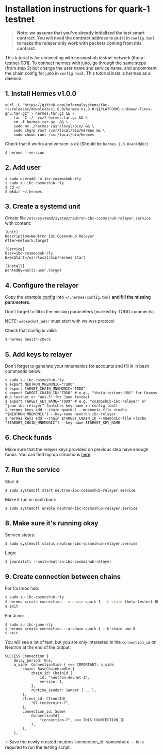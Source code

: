 # Installation instructions for quark-1 testnet

> **Note: we assume that you've already initialized the test smart contract. You will need the contract address to put it in `config.toml` to make the relayer only work with packets coming from this contract.**

This tutorial is for connecting with cosmoshub testnet network (theta-testnet-001). To connect hermes with juno, go through the same steps (from step 2) but change the user name and service name, and uncomment the chain config for juno in `config.toml`. This tutorial installs hermes as a daemon.

## 1. Install Hermes v1.0.0

```
curl -L "https://github.com/informalsystems/ibc-rs/releases/download/v1.0.0/hermes-v1.0.0-${PLATFORM}-unknown-linux-gnu.tar.gz" > hermes.tar.gz && \
    tar -C ./ -vxzf hermes.tar.gz && \
    rm -f hermes.tar.gz  && \
    sudo mv ./hermes /usr/local/bin/ && \
    sudo chgrp root /usr/local/bin/hermes && \
    sudo chown root /usr/local/bin/hermes
```

Check that it works and version is ok (Should be `hermes 1.0.0+ed4dd8c`)

`$ hermes --version`

## 2. Add user

```
$ sudo useradd -m ibc-cosmoshub-rly
$ sudo su ibc-cosmoshub-rly
$ cd ~/
$ mkdir ~/.hermes
```

## 3. Create a systemd unit

Create file `/etc/systemd/system/neutron-ibc-cosmoshub-relayer.service` with content:

```
[Unit]
Description=Neutron IBC CosmosHub Relayer
After=network.target

[Service]
User=ibc-cosmoshub-rly
ExecStart=/usr/local/bin/hermes start

[Install]
WantedBy=multi-user.target
```

## 4. Configure the relayer

Copy the example [config](https://github.com/neutron-org/testnets/blob/main/quark/ibc-relayer/config.toml) into `~/.hermes/config.toml` **and fill the missing parameters.**

Don't forget to fill in the missing parameters (marked by TODO comments).

NOTE: `websocket_addr` must start with ws|wss protocol

Check that config is valid:

`$ hermes health-check`

## 5. Add keys to relayer

Don't forget to generate your mnemonics for accounts and fill in in bash commands below:

```
$ sudo su ibc-cosmoshub-rly
$ export NEUTRON_MNEMONIC="TODO"
$ export TARGET_CHAIN_MNEMONIC="TODO"
$ export TARGET_CHAIN_ID="TODO" # e.g., "theta-testnet-001" for Cosmos Hub testnet or "uni-5" for Juno testnet 
$ export TARGET_KEY_NAME="TODO" # e.g. "cosmoshub-ibc-relayer" or "juno-ibc-relayer" (matches key-name in config.toml)
$ hermes keys add --chain quark-1 --mnemonic-file <(echo "$NEUTRON_MNEMONIC") --key-name neutron-ibc-relayer
$ hermes keys add --chain $TARGET_CHAIN_ID --mnemonic-file <(echo "$TARGET_CHAIN_MNEMONIC") --key-name $TARGET_KEY_NAME
```

## 6. Check funds

Make sure that the relayer keys provided on previous step have enough funds. You can find top up istructions [here](https://github.com/neutron-org/testnets/blob/main/quark/testcases/ICA+ICQ.md#getting-ready).

## 7. Run the service

Start it:

`$ sudo systemctl start neutron-ibc-cosmoshub-relayer.service`

Make it run on each boot:

`$ sudo systemctl enable neutron-ibc-cosmoshub-relayer.service`

## 8. Make sure it's running okay

Service status:

`$ sudo systemctl status neutron-ibc-cosmoshub-relayer.service`

Logs:

`$ journalctl --unit=neutron-ibc-cosmoshub-relayer`

## 9. Create connection between chains

For Cosmos hub:

```bash
$ sudo su ibc-cosmoshub-rly
$ hermes create connection --a-chain quark-1 --b-chain theta-testnet-001
$ exit
```

For Juno:

```
$ sudo su ibc-juno-rly
$ hermes create connection --a-chain quark-1 --b-chain uni-5
$ exit
```

You will see a lot of text, but you are only interested in the `connection_id` on Neutron at the end of the output:

```
SUCCESS Connection {
    delay_period: 0ns,
    a_side: ConnectionSide { <<< IMPORTANT: a_side
        chain: BaseChainHandle {
            chain_id: ChainId {
                id: "neutron-devnet-1",
                version: 1,
            },
            runtime_sender: Sender { .. },
        },
        client_id: ClientId(
            "07-tendermint-7",
        ),
        connection_id: Some(
            ConnectionId(
                "connection-7", <<< THIS CONNTECTION_ID
            ),
        ),
    },
```

<aside>
💡 Save the newly created neutron `connection_id` somewhere — is is required to run the testing script.
</aside>
